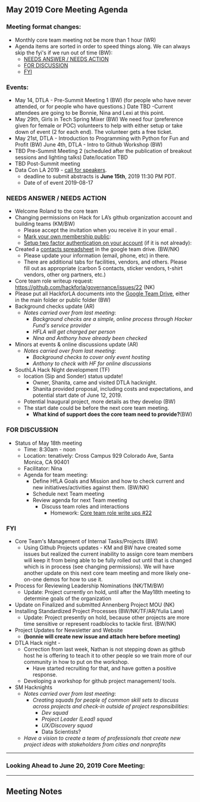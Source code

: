 ## May 2019 Core Meeting Agenda

### Meeting format changes:

* Monthly core team meeting not be more than 1 hour (WR)
* Agenda items are sorted in order to speed things along.  We can always skip the fyi's if we run out of time (BW):
  * [NEEDS ANSWER /  NEEDS ACTION](https://github.com/hackforla/governance/new/master/monthly-meeting-notes#needs-answer---needs-action)
  * [FOR DISCUSSION](https://github.com/hackforla/governance/new/master/monthly-meeting-notes#for-discussion)
  * [FYI](https://github.com/hackforla/governance/new/master/monthly-meeting-notes#fyi)

### Events:
* May 14, DTLA - Pre-Summit Meeting 1 (BW)
(for people who have never attended, or for people who have questions.)  Date TBD -Current attendees are going to be Bonnie, Nina and Lexi at this point. 
* May 29th, Girls in Tech Spring Mixer (BW)
We need four (preference given for female or POC) volunteers to help with either setup or take down of event (2 for each end).  The volunteer gets a free ticket. 
* May 21st, DTLA - Introduction to Programming with Python for Fun and Profit (BW)
June 4th, DTLA - Intro to Github Workshop (BW)
* TBD Pre-Summit Meeting 2 (scheduled after the publication of breakout sessions and lighting talks) Date/location TBD
* TBD Post-Summit meeting
* Data Con LA 2019 - [call for speakers](https://www.dataconla.com/call-for-papers/).
  * deadline to submit abstracts is **June 15th**, 2019 11:30 PM PDT.
  * Date of of event 2019-08-17


### NEEDS ANSWER /  NEEDS ACTION
* Welcome Roland to the core team
* Changing permissions on Hack for LA’s github organization account and building teams (KM/BW)
  * Please accept the invitation when you receive it in your email .
  * [Mark your own membership public](https://help.github.com/en/articles/publicizing-or-hiding-organization-membership#changing-the-visibility-of-your-organization-membership): 
  * [Setup two factor authentication on your account](https://github.com/hackforla/governance/issues/20) (if it is not already):  
* Created a [contacts spreadsheet](https://docs.google.com/spreadsheets/d/1hb25B49UVwi87mXBA420q1vDS5pJJvR8AGfI9G9PNc0/) in the google team drive. (BW/NK)
  * Please update your information (email, phone, etc) in there.
  * There are additional tabs for facilities, vendors, and others.  Please fill out as appropriate (carbon 5 contacts, sticker vendors, t-shirt vendors, other org partners, etc.) 
* Core team role writeup request:  https://github.com/hackforla/governance/issues/22 (NK)
* Please put all HackforLA documents into the [Google Team Drive](https://drive.google.com/drive/folders/0ALlp3FxnEORQUk9PVA), either in the main folder or public folder (BW)
* Background checks update (AR)
  * *Notes carried over from last meeting*:
    * *Background checks are a simple, online process through Hacker Fund's service provider*
    * *HFLA will get charged per person*
    * *Nina and Anthony have already been checked*
* Minors at events & online discussions update (AR)
  * *Notes carried over from last meeting*: 
    * *Background checks to cover only event hosting*
    * *Anthony to check with HF for online discussions*
* SouthLA Hack Night development (TF)
  * location (Sip and Sonder) status update! 
    * Owner, Shanita, came and visited DTLA hacknight.
    * Shanita provided proposal, including costs and expectations, and potential start date of June 12, 2019.
  * Potential Inaugural project, more details as they develop (BW)
  * The start date could be before the next core team meeting.  
    * **What kind of support does the core team need to provide?**(BW)



### FOR DISCUSSION
* Status of May 18th meeting
  * Time: 8:30am - noon
  * Location: tenatively: Cross Campus 929 Colorado Ave, Santa Monica, CA 90401
  * Facilitator: Nina
  * Agenda for team meeting:
    * Define HfLA Goals and Mission and how to check current and new initiatives/activities against them. (BW/NK)
    * Schedule next Team meeting
    * Review agenda for next Team meeting
      * Discuss team roles and interactions
        * Homework: [Core team role write ups #22](https://github.com/hackforla/governance/issues/22)
         

### FYI
* Core Team's Management of Internal Tasks/Projects (BW)
  * Using Github Projects updates - KM and BW have created some issues but realized the current inability to assign core team members will keep it from being able to be fully rolled out until that is changed which is in process (see changing permissions).  We will have another update on this next core team meeting and more likely one-on-one demos for how to use it.
* Process for Reviewing Leadership Nominations (NK/TM/BW)
  * Update: Project currently on hold, until after the May18th meeting to determine goals of the organization 
* Update on Finalized and submitted Annenberg Project MOU (NK)
* Installing Standardized Project Processes (BW/NK/TF/AR/Yulia Lane)
  * Update: Project presently on hold, because other projects are more time sensitive or represent roadblocks to tackle first. (BW/NK)
* Project Updates for Newsletter and Website
  * **(bonnie will create new issue and attach here before meeting)**
* DTLA Hack night - 
  * Correction from last week, Nathan is not stepping down as github host he is offering to teach it to other people so we train more of our community in how to put on the workshop. 
    * Have started recruiting for that, and have gotten a positive response.
  * Developing a workshop for github project management/ tools.
* SM Hacknights
  * *Notes carried over from last meeting*:
    * *Creating squads for people of common skill sets to discuss across projects and check-in outside of project responsibilities*:
      * *Dev squad*
      * *Project Leader (Lead) squad*
      * *UX/Discovery squad*
      * Data Scientists?
  * *Have a vision to create a team of professionals that create new project ideas with stakeholders from cities and nonprofits*


---
### Looking Ahead to June 20, 2019 Core Meeting:

  
---
## Meeting Notes

